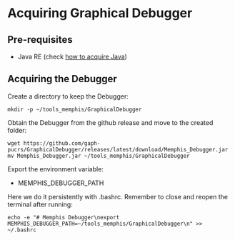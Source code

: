 # Acquiring Graphical Debugger

## Pre-requisites

* Java RE (check [how to acquire Java](java.md))

## Acquiring the Debugger

Create a directory to keep the Debugger:
```console
mkdir -p ~/tools_memphis/GraphicalDebugger
```

Obtain the Debugger from the github release and move to the created folder:
```console
wget https://github.com/gaph-pucrs/GraphicalDebugger/releases/latest/download/Memphis_Debugger.jar
mv Memphis_Debugger.jar ~/tools_memphis/GraphicalDebugger
```

Export the environment variable:
* MEMPHIS_DEBUGGER_PATH

Here we do it persistently with .bashrc. Remember to close and reopen the terminal after running: 
```console
echo -e "# Memphis Debugger\nexport MEMPHIS_DEBUGGER_PATH=~/tools_memphis/GraphicalDebugger\n" >> ~/.bashrc
```
